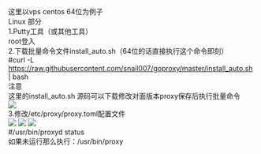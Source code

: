这里以vps centos 64位为例子  
Linux 部分  
1.Putty工具（或其他工具）  
root登入  
2.下载批量命令文件install_auto.sh（64位的话直接执行这个命令即刻）  
#curl -L https://raw.githubusercontent.com/snail007/goproxy/master/install_auto.sh | bash  
注意  
这里的install_auto.sh 源码可以下载修改对面版本proxy保存后执行批量命令  
<img src="https://github.com/snail007/goproxy/blob/master/docs/images/image001.png?raw=true"/>  
3.修改/etc/proxy/proxy.toml配置文件   
<img src="https://github.com/snail007/goproxy/blob/master/docs/images/image003.png?raw=true"/>
<img src="https://github.com/snail007/goproxy/blob/master/docs/images/image004.jpg?raw=true"/>
<img src="https://github.com/snail007/goproxy/blob/master/docs/images/image005.png?raw=true"/>  
#/usr/bin/proxyd status  
如果未运行那么执行：/usr/bin/proxy   
